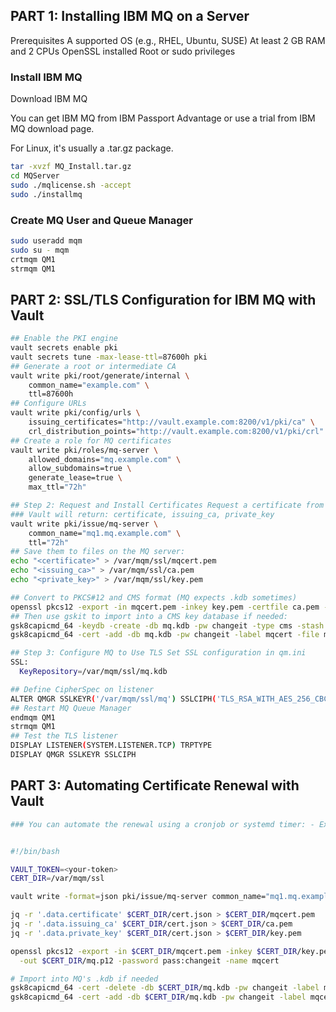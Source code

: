 ## PART 1: Installing IBM MQ on a Server
Prerequisites
A supported OS (e.g., RHEL, Ubuntu, SUSE)
At least 2 GB RAM and 2 CPUs
OpenSSL installed
Root or sudo privileges

###  Install IBM MQ
Download IBM MQ

You can get IBM MQ from IBM Passport Advantage or use a trial from IBM MQ download page.

For Linux, it's usually a .tar.gz package.

```sh
tar -xvzf MQ_Install.tar.gz
cd MQServer
sudo ./mqlicense.sh -accept
sudo ./installmq
```

### Create MQ User and Queue Manager
```sh
sudo useradd mqm
sudo su - mqm
crtmqm QM1
strmqm QM1
```

## PART 2: SSL/TLS Configuration for IBM MQ with Vault

```sh
## Enable the PKI engine
vault secrets enable pki
vault secrets tune -max-lease-ttl=87600h pki
## Generate a root or intermediate CA
vault write pki/root/generate/internal \
    common_name="example.com" \
    ttl=87600h
## Configure URLs
vault write pki/config/urls \
    issuing_certificates="http://vault.example.com:8200/v1/pki/ca" \
    crl_distribution_points="http://vault.example.com:8200/v1/pki/crl"
## Create a role for MQ certificates
vault write pki/roles/mq-server \
    allowed_domains="mq.example.com" \
    allow_subdomains=true \
    generate_lease=true \
    max_ttl="72h"
```

```sh
## Step 2: Request and Install Certificates Request a certificate from Vault
### Vault will return: certificate, issuing_ca, private_key
vault write pki/issue/mq-server \
    common_name="mq1.mq.example.com" \
    ttl="72h"
## Save them to files on the MQ server:
echo "<certificate>" > /var/mqm/ssl/mqcert.pem
echo "<issuing_ca>" > /var/mqm/ssl/ca.pem
echo "<private_key>" > /var/mqm/ssl/key.pem

## Convert to PKCS#12 and CMS format (MQ expects .kdb sometimes)
openssl pkcs12 -export -in mqcert.pem -inkey key.pem -certfile ca.pem -out mq.p12 -name mqcert
## Then use gskit to import into a CMS key database if needed:
gsk8capicmd_64 -keydb -create -db mq.kdb -pw changeit -type cms -stash
gsk8capicmd_64 -cert -add -db mq.kdb -pw changeit -label mqcert -file mq.p12 -format pkcs12
```

```sh
## Step 3: Configure MQ to Use TLS Set SSL configuration in qm.ini
SSL:
  KeyRepository=/var/mqm/ssl/mq.kdb

## Define CipherSpec on listener
ALTER QMGR SSLKEYR('/var/mqm/ssl/mq') SSLCIPH('TLS_RSA_WITH_AES_256_CBC_SHA256')
## Restart MQ Queue Manager
endmqm QM1
strmqm QM1
## Test the TLS listener
DISPLAY LISTENER(SYSTEM.LISTENER.TCP) TRPTYPE
DISPLAY QMGR SSLKEYR SSLCIPH
```

## PART 3: Automating Certificate Renewal with Vault
```sh
### You can automate the renewal using a cronjob or systemd timer: - Example script:


#!/bin/bash

VAULT_TOKEN=<your-token>
CERT_DIR=/var/mqm/ssl

vault write -format=json pki/issue/mq-server common_name="mq1.mq.example.com" ttl="72h" > $CERT_DIR/cert.json

jq -r '.data.certificate' $CERT_DIR/cert.json > $CERT_DIR/mqcert.pem
jq -r '.data.issuing_ca' $CERT_DIR/cert.json > $CERT_DIR/ca.pem
jq -r '.data.private_key' $CERT_DIR/cert.json > $CERT_DIR/key.pem

openssl pkcs12 -export -in $CERT_DIR/mqcert.pem -inkey $CERT_DIR/key.pem -certfile $CERT_DIR/ca.pem \
  -out $CERT_DIR/mq.p12 -password pass:changeit -name mqcert

# Import into MQ's .kdb if needed
gsk8capicmd_64 -cert -delete -db $CERT_DIR/mq.kdb -pw changeit -label mqcert
gsk8capicmd_64 -cert -add -db $CERT_DIR/mq.kdb -pw changeit -label mqcert -file $CERT_DIR/mq.p12 -format pkcs12
```



 
